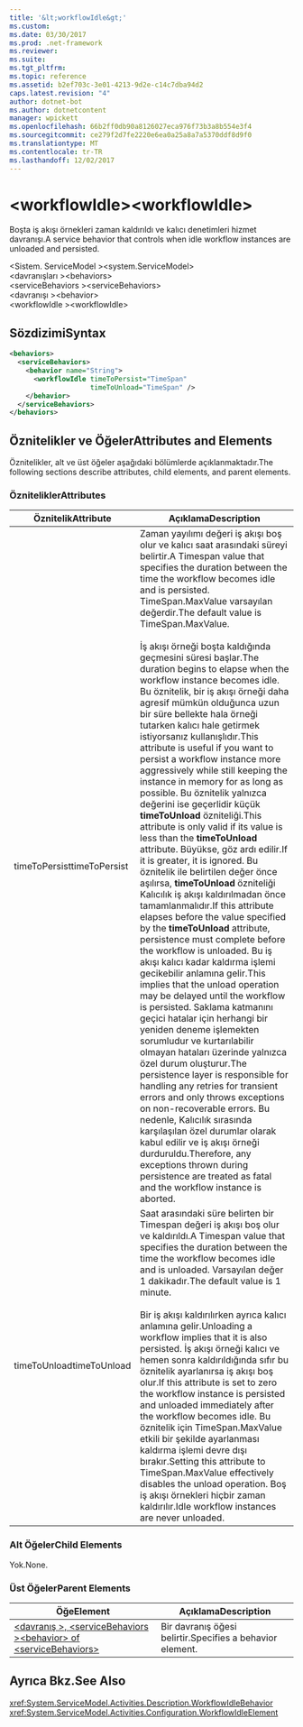 ```yaml
---
title: '&lt;workflowIdle&gt;'
ms.custom: 
ms.date: 03/30/2017
ms.prod: .net-framework
ms.reviewer: 
ms.suite: 
ms.tgt_pltfrm: 
ms.topic: reference
ms.assetid: b2ef703c-3e01-4213-9d2e-c14c7dba94d2
caps.latest.revision: "4"
author: dotnet-bot
ms.author: dotnetcontent
manager: wpickett
ms.openlocfilehash: 66b2ff0db90a8126027eca976f73b3a8b554e3f4
ms.sourcegitcommit: ce279f2d7fe2220e6ea0a25a8a7a5370ddf8d9f0
ms.translationtype: MT
ms.contentlocale: tr-TR
ms.lasthandoff: 12/02/2017
---
```

# <a name="ltworkflowidlegt"></a><span data-ttu-id="f8f11-102">&lt;workflowIdle&gt;</span><span class="sxs-lookup"><span data-stu-id="f8f11-102">&lt;workflowIdle&gt;</span></span>
<span data-ttu-id="f8f11-103">Boşta iş akışı örnekleri zaman kaldırıldı ve kalıcı denetimleri hizmet davranışı.</span><span class="sxs-lookup"><span data-stu-id="f8f11-103">A service behavior that controls when idle workflow instances are unloaded and persisted.</span></span>  
  
<span data-ttu-id="f8f11-104">\<Sistem. ServiceModel ></span><span class="sxs-lookup"><span data-stu-id="f8f11-104">\<system.ServiceModel></span></span>  
<span data-ttu-id="f8f11-105">\<davranışları ></span><span class="sxs-lookup"><span data-stu-id="f8f11-105">\<behaviors></span></span>  
<span data-ttu-id="f8f11-106">\<serviceBehaviors ></span><span class="sxs-lookup"><span data-stu-id="f8f11-106">\<serviceBehaviors></span></span>  
<span data-ttu-id="f8f11-107">\<davranışı ></span><span class="sxs-lookup"><span data-stu-id="f8f11-107">\<behavior></span></span>  
<span data-ttu-id="f8f11-108">\<workflowIdle ></span><span class="sxs-lookup"><span data-stu-id="f8f11-108">\<workflowIdle></span></span>  
  
## <a name="syntax"></a><span data-ttu-id="f8f11-109">Sözdizimi</span><span class="sxs-lookup"><span data-stu-id="f8f11-109">Syntax</span></span>  
  
```xml  
<behaviors>
  <serviceBehaviors>
    <behavior name="String">
      <workflowIdle timeToPersist="TimeSpan" 
                    timeToUnload="TimeSpan" />
    </behavior>
  </serviceBehaviors>
</behaviors>  
```  
  
## <a name="attributes-and-elements"></a><span data-ttu-id="f8f11-110">Öznitelikler ve Öğeler</span><span class="sxs-lookup"><span data-stu-id="f8f11-110">Attributes and Elements</span></span>  
 <span data-ttu-id="f8f11-111">Öznitelikler, alt ve üst öğeler aşağıdaki bölümlerde açıklanmaktadır.</span><span class="sxs-lookup"><span data-stu-id="f8f11-111">The following sections describe attributes, child elements, and parent elements.</span></span>  
  
### <a name="attributes"></a><span data-ttu-id="f8f11-112">Öznitelikler</span><span class="sxs-lookup"><span data-stu-id="f8f11-112">Attributes</span></span>  
  
|<span data-ttu-id="f8f11-113">Öznitelik</span><span class="sxs-lookup"><span data-stu-id="f8f11-113">Attribute</span></span>|<span data-ttu-id="f8f11-114">Açıklama</span><span class="sxs-lookup"><span data-stu-id="f8f11-114">Description</span></span>|  
|---------------|-----------------|  
|<span data-ttu-id="f8f11-115">timeToPersist</span><span class="sxs-lookup"><span data-stu-id="f8f11-115">timeToPersist</span></span>|<span data-ttu-id="f8f11-116">Zaman yayılımı değeri iş akışı boş olur ve kalıcı saat arasındaki süreyi belirtir.</span><span class="sxs-lookup"><span data-stu-id="f8f11-116">A Timespan value that specifies the duration between the time the workflow becomes idle and is persisted.</span></span> <span data-ttu-id="f8f11-117">TimeSpan.MaxValue varsayılan değerdir.</span><span class="sxs-lookup"><span data-stu-id="f8f11-117">The default value is TimeSpan.MaxValue.</span></span><br /><br /> <span data-ttu-id="f8f11-118">İş akışı örneği boşta kaldığında geçmesini süresi başlar.</span><span class="sxs-lookup"><span data-stu-id="f8f11-118">The duration begins to elapse when the workflow instance becomes idle.</span></span> <span data-ttu-id="f8f11-119">Bu öznitelik, bir iş akışı örneği daha agresif mümkün olduğunca uzun bir süre bellekte hala örneği tutarken kalıcı hale getirmek istiyorsanız kullanışlıdır.</span><span class="sxs-lookup"><span data-stu-id="f8f11-119">This attribute  is useful if you want to persist a workflow instance more aggressively while still keeping the instance in memory for as long as possible.</span></span> <span data-ttu-id="f8f11-120">Bu öznitelik yalnızca değerini ise geçerlidir küçük **timeToUnload** özniteliği.</span><span class="sxs-lookup"><span data-stu-id="f8f11-120">This attribute  is only valid if its value is less than the **timeToUnload** attribute.</span></span> <span data-ttu-id="f8f11-121">Büyükse, göz ardı edilir.</span><span class="sxs-lookup"><span data-stu-id="f8f11-121">If it is greater, it is ignored.</span></span> <span data-ttu-id="f8f11-122">Bu öznitelik ile belirtilen değer önce aşılırsa, **timeToUnload** özniteliği Kalıcılık iş akışı kaldırılmadan önce tamamlanmalıdır.</span><span class="sxs-lookup"><span data-stu-id="f8f11-122">If this attribute elapses before the value specified by the **timeToUnload** attribute, persistence must complete before the workflow is unloaded.</span></span> <span data-ttu-id="f8f11-123">Bu iş akışı kalıcı kadar kaldırma işlemi gecikebilir anlamına gelir.</span><span class="sxs-lookup"><span data-stu-id="f8f11-123">This implies that the unload operation may be delayed until the workflow is persisted.</span></span> <span data-ttu-id="f8f11-124">Saklama katmanını geçici hatalar için herhangi bir yeniden deneme işlemekten sorumludur ve kurtarılabilir olmayan hataları üzerinde yalnızca özel durum oluşturur.</span><span class="sxs-lookup"><span data-stu-id="f8f11-124">The persistence layer is responsible for handling any retries for transient errors and only throws exceptions on non-recoverable errors.</span></span> <span data-ttu-id="f8f11-125">Bu nedenle, Kalıcılık sırasında karşılaşılan özel durumlar olarak kabul edilir ve iş akışı örneği durduruldu.</span><span class="sxs-lookup"><span data-stu-id="f8f11-125">Therefore, any exceptions thrown during persistence are treated as fatal and the workflow instance is aborted.</span></span>|  
|<span data-ttu-id="f8f11-126">timeToUnload</span><span class="sxs-lookup"><span data-stu-id="f8f11-126">timeToUnload</span></span>|<span data-ttu-id="f8f11-127">Saat arasındaki süre belirten bir Timespan değeri iş akışı boş olur ve kaldırıldı.</span><span class="sxs-lookup"><span data-stu-id="f8f11-127">A Timespan value that specifies the duration between the time the workflow becomes idle and is unloaded.</span></span> <span data-ttu-id="f8f11-128">Varsayılan değer 1 dakikadır.</span><span class="sxs-lookup"><span data-stu-id="f8f11-128">The default value is 1 minute.</span></span><br /><br /> <span data-ttu-id="f8f11-129">Bir iş akışı kaldırılırken ayrıca kalıcı anlamına gelir.</span><span class="sxs-lookup"><span data-stu-id="f8f11-129">Unloading a workflow implies that it is also persisted.</span></span> <span data-ttu-id="f8f11-130">İş akışı örneği kalıcı ve hemen sonra kaldırıldığında sıfır bu öznitelik ayarlanırsa iş akışı boş olur.</span><span class="sxs-lookup"><span data-stu-id="f8f11-130">If this attribute is set to zero the workflow instance is persisted and unloaded immediately after the workflow becomes idle.</span></span> <span data-ttu-id="f8f11-131">Bu öznitelik için TimeSpan.MaxValue etkili bir şekilde ayarlanması kaldırma işlemi devre dışı bırakır.</span><span class="sxs-lookup"><span data-stu-id="f8f11-131">Setting this attribute to TimeSpan.MaxValue effectively disables the unload operation.</span></span> <span data-ttu-id="f8f11-132">Boş iş akışı örnekleri hiçbir zaman kaldırılır.</span><span class="sxs-lookup"><span data-stu-id="f8f11-132">Idle workflow instances are never unloaded.</span></span>|  
  
### <a name="child-elements"></a><span data-ttu-id="f8f11-133">Alt Öğeler</span><span class="sxs-lookup"><span data-stu-id="f8f11-133">Child Elements</span></span>  
 <span data-ttu-id="f8f11-134">Yok.</span><span class="sxs-lookup"><span data-stu-id="f8f11-134">None.</span></span>  
  
### <a name="parent-elements"></a><span data-ttu-id="f8f11-135">Üst Öğeler</span><span class="sxs-lookup"><span data-stu-id="f8f11-135">Parent Elements</span></span>  
  
|<span data-ttu-id="f8f11-136">Öğe</span><span class="sxs-lookup"><span data-stu-id="f8f11-136">Element</span></span>|<span data-ttu-id="f8f11-137">Açıklama</span><span class="sxs-lookup"><span data-stu-id="f8f11-137">Description</span></span>|  
|-------------|-----------------|  
|[<span data-ttu-id="f8f11-138">\<davranış >, \<serviceBehaviors ></span><span class="sxs-lookup"><span data-stu-id="f8f11-138">\<behavior> of \<serviceBehaviors></span></span>](../../../../../docs/framework/configure-apps/file-schema/windows-workflow-foundation/behavior-of-servicebehaviors-of-workflow.md)|<span data-ttu-id="f8f11-139">Bir davranış öğesi belirtir.</span><span class="sxs-lookup"><span data-stu-id="f8f11-139">Specifies a behavior element.</span></span>|  
  
## <a name="see-also"></a><span data-ttu-id="f8f11-140">Ayrıca Bkz.</span><span class="sxs-lookup"><span data-stu-id="f8f11-140">See Also</span></span>  
 <xref:System.ServiceModel.Activities.Description.WorkflowIdleBehavior>  
 <xref:System.ServiceModel.Activities.Configuration.WorkflowIdleElement>
